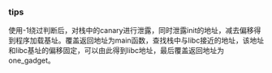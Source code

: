 ### tips

使用-1绕过判断后，对栈中的canary进行泄露，同时泄露init的地址，减去偏移得到程序加载基址。覆盖返回地址为main函数，查找栈中与libc接近的地址，该地址和libc基址的偏移固定，可以由此得到libc地址，最后覆盖返回地址为one_gadget。